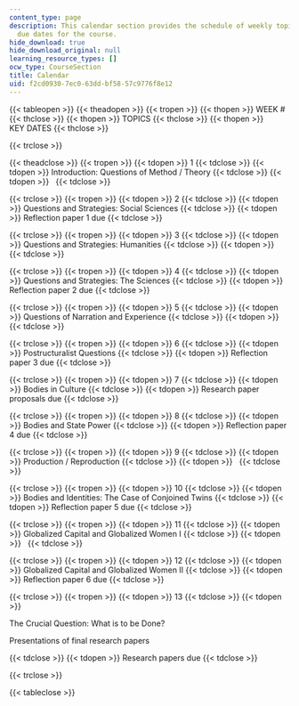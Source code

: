 ```yaml
---
content_type: page
description: This calendar section provides the schedule of weekly topics and assignment
  due dates for the course.
hide_download: true
hide_download_original: null
learning_resource_types: []
ocw_type: CourseSection
title: Calendar
uid: f2cd0930-7ec0-63dd-bf58-57c9776f8e12
---
```


{{< tableopen >}}
{{< theadopen >}}
{{< tropen >}}
{{< thopen >}}
WEEK #
{{< thclose >}}
{{< thopen >}}
TOPICS
{{< thclose >}}
{{< thopen >}}
KEY DATES
{{< thclose >}}

{{< trclose >}}

{{< theadclose >}}
{{< tropen >}}
{{< tdopen >}}
1
{{< tdclose >}}
{{< tdopen >}}
Introduction: Questions of Method / Theory
{{< tdclose >}}
{{< tdopen >}}
 
{{< tdclose >}}

{{< trclose >}}
{{< tropen >}}
{{< tdopen >}}
2
{{< tdclose >}}
{{< tdopen >}}
Questions and Strategies: Social Sciences
{{< tdclose >}}
{{< tdopen >}}
Reflection paper 1 due
{{< tdclose >}}

{{< trclose >}}
{{< tropen >}}
{{< tdopen >}}
3
{{< tdclose >}}
{{< tdopen >}}
Questions and Strategies: Humanities
{{< tdclose >}}
{{< tdopen >}}
 
{{< tdclose >}}

{{< trclose >}}
{{< tropen >}}
{{< tdopen >}}
4
{{< tdclose >}}
{{< tdopen >}}
Questions and Strategies: The Sciences
{{< tdclose >}}
{{< tdopen >}}
Reflection paper 2 due
{{< tdclose >}}

{{< trclose >}}
{{< tropen >}}
{{< tdopen >}}
5
{{< tdclose >}}
{{< tdopen >}}
Questions of Narration and Experience
{{< tdclose >}}
{{< tdopen >}}
 
{{< tdclose >}}

{{< trclose >}}
{{< tropen >}}
{{< tdopen >}}
6
{{< tdclose >}}
{{< tdopen >}}
Postructuralist Questions
{{< tdclose >}}
{{< tdopen >}}
Reflection paper 3 due
{{< tdclose >}}

{{< trclose >}}
{{< tropen >}}
{{< tdopen >}}
7
{{< tdclose >}}
{{< tdopen >}}
Bodies in Culture
{{< tdclose >}}
{{< tdopen >}}
Research paper proposals due
{{< tdclose >}}

{{< trclose >}}
{{< tropen >}}
{{< tdopen >}}
8
{{< tdclose >}}
{{< tdopen >}}
Bodies and State Power
{{< tdclose >}}
{{< tdopen >}}
Reflection paper 4 due
{{< tdclose >}}

{{< trclose >}}
{{< tropen >}}
{{< tdopen >}}
9
{{< tdclose >}}
{{< tdopen >}}
Production / Reproduction
{{< tdclose >}}
{{< tdopen >}}
 
{{< tdclose >}}

{{< trclose >}}
{{< tropen >}}
{{< tdopen >}}
10
{{< tdclose >}}
{{< tdopen >}}
Bodies and Identities: The Case of Conjoined Twins
{{< tdclose >}}
{{< tdopen >}}
Reflection paper 5 due
{{< tdclose >}}

{{< trclose >}}
{{< tropen >}}
{{< tdopen >}}
11
{{< tdclose >}}
{{< tdopen >}}
Globalized Capital and Globalized Women I
{{< tdclose >}}
{{< tdopen >}}
 
{{< tdclose >}}

{{< trclose >}}
{{< tropen >}}
{{< tdopen >}}
12
{{< tdclose >}}
{{< tdopen >}}
Globalized Capital and Globalized Women II
{{< tdclose >}}
{{< tdopen >}}
Reflection paper 6 due
{{< tdclose >}}

{{< trclose >}}
{{< tropen >}}
{{< tdopen >}}
13
{{< tdclose >}}
{{< tdopen >}}


The Crucial Question: What is to be Done?

Presentations of final research papers


{{< tdclose >}}
{{< tdopen >}}
Research papers due
{{< tdclose >}}

{{< trclose >}}

{{< tableclose >}}